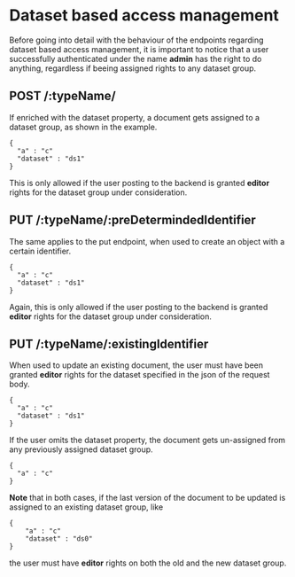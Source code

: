 # Dataset based access management

Before going into detail with the behaviour of the endpoints regarding
dataset based access management, it is important to notice that a user 
successfully authenticated under the name **admin** has the right to 
do anything, regardless if beeing assigned rights to any dataset group.

## POST /:typeName/

If enriched with the dataset property, a document gets
assigned to a dataset group, as shown in the example.

```
{
  "a" : "c" 
  "dataset" : "ds1"
}
```

This is only allowed if the user posting to the backend is 
granted **editor** rights for the dataset group under consideration.

## PUT /:typeName/:preDetermindedIdentifier

The same applies to the put endpoint, when used to create an object with
a certain identifier.

```
{
  "a" : "c" 
  "dataset" : "ds1"
}
```

Again, this is only allowed if the user posting to the backend is 
granted **editor** rights for the dataset group under consideration.

## PUT /:typeName/:existingIdentifier

When used to update an existing document, the user must have been granted
**editor** rights for the dataset specified in the json of the request body.

```
{
  "a" : "c" 
  "dataset" : "ds1"
}
```

If the user omits the dataset property, the document gets un-assigned from any previously
assigned dataset group.

```
{
  "a" : "c" 
}
```

**Note** that in both cases, if the last version of the document to be updated
is assigned to an existing dataset group, like
 
```
{
    "a" : "c" 
    "dataset" : "ds0"
}
```
 
 the user must have **editor** rights on both the old and the new dataset group.


